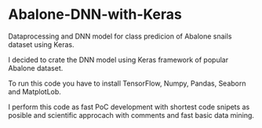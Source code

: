 # Abalone-DNN-with-Keras
Dataprocessing and DNN model for class predicion of Abalone snails dataset using Keras.

I decided to crate the DNN model using Keras framework of popular Abalone dataset.

To run this code you have to install TensorFlow, Numpy, Pandas, Seaborn and MatplotLob.

I perform this code as fast PoC development with shortest code snipets as posible and scientific approcach with comments and fast basic data mining.
